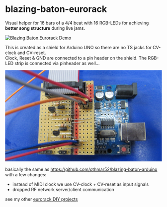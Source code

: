 # blazing-baton-eurorack
Visual helper for 16 bars of a 4/4 beat with 16 RGB-LEDs for achieving **better song structure** during live jams.  


[![](media/blazing-baton-eurorack-demo.gif "Blazing Baton Eurorack Demo")](https://github.com/othmar52/blazing-baton-eurorack/blob/master/media/blazing-baton-eurorack-demo.gif?raw=true)  


This is created as a shield for Arduino UNO so there are no TS jacks for CV-clock and CV-reset.  
Clock, Reset & GND are connected to a pin header on the shield. The RGB-LED strip is connected via pinheader as well...  

[![](media/blazing-baton-eurorack-arduino-shield.jpg "Blazing Baton Arduino Shield")](https://github.com/othmar52/blazing-baton-eurorack/blob/master/media/blazing-baton-eurorack-arduino-shield.jpg?raw=true)  

basically the same as https://github.com/othmar52/blazing-baton-arduino with a few changes:  

 - instead of MIDI clock we use CV-clock + CV-reset as input signals
 - dropped RF network server/client communication  
 
 
 
see my other [eurorack DIY projects](https://github.com/othmar52/eurorack)  
